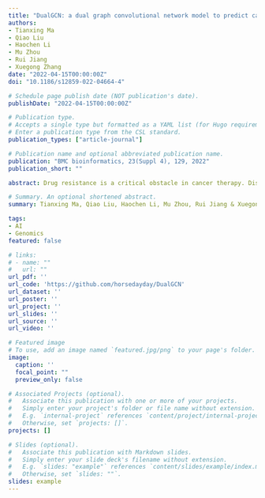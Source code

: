```yaml
---
title: "DualGCN: a dual graph convolutional network model to predict cancer drug response"
authors:
- Tianxing Ma
- Qiao Liu
- Haochen Li
- Mu Zhou
- Rui Jiang
- Xuegong Zhang
date: "2022-04-15T00:00:00Z"
doi: "10.1186/s12859-022-04664-4"

# Schedule page publish date (NOT publication's date).
publishDate: "2022-04-15T00:00:00Z"

# Publication type.
# Accepts a single type but formatted as a YAML list (for Hugo requirements).
# Enter a publication type from the CSL standard.
publication_types: ["article-journal"]

# Publication name and optional abbreviated publication name.
publication: "BMC bioinformatics, 23(Suppl 4), 129, 2022"
publication_short: ""

abstract: Drug resistance is a critical obstacle in cancer therapy. Discovering cancer drug response is important to improve anti-cancer drug treatment and guide anti-cancer drug design. Abundant genomic and drug response resources of cancer cell lines provide unprecedented opportunities for such study. However, cancer cell lines cannot fully reflect heterogeneous tumor microenvironments. Transferring knowledge studied from in vitro cell lines to single-cell and clinical data will be a promising direction to better understand drug resistance. Most current studies include single nucleotide variants (SNV) as features and focus on improving predictive ability of cancer drug response on cell lines. However, obtaining accurate SNVs from clinical tumor samples and single-cell data is not reliable. This makes it difficult to generalize such SNV-based models to clinical tumor data or single-cell level studies in the future. We present a new method, DualGCN, a unified Dual Graph Convolutional Network model to predict cancer drug response. DualGCN encodes both chemical structures of drugs and omics data of biological samples using graph convolutional networks. Then the two embeddings are fed into a multilayer perceptron to predict drug response. DualGCN incorporates prior knowledge on cancer-related genes and protein–protein interactions, and outperforms most state-of-the-art methods while avoiding using large-scale SNV data. The proposed method outperforms most state-of-the-art methods in predicting cancer drug response without the use of large-scale SNV data. These favorable results indicate its potential to be extended to clinical and single-cell tumor samples and advancements in precision medicine.

# Summary. An optional shortened abstract.
summary: Tianxing Ma, Qiao Liu, Haochen Li, Mu Zhou, Rui Jiang & Xuegong Zhang.  BMC Bioinformatics, 2022.

tags:
- AI
- Genomics
featured: false

# links:
# - name: ""
#   url: ""
url_pdf: ''
url_code: 'https://github.com/horsedayday/DualGCN'
url_dataset: ''
url_poster: ''
url_project: ''
url_slides: ''
url_source: ''
url_video: ''

# Featured image
# To use, add an image named `featured.jpg/png` to your page's folder. 
image:
  caption: ''
  focal_point: ""
  preview_only: false

# Associated Projects (optional).
#   Associate this publication with one or more of your projects.
#   Simply enter your project's folder or file name without extension.
#   E.g. `internal-project` references `content/project/internal-project/index.md`.
#   Otherwise, set `projects: []`.
projects: []

# Slides (optional).
#   Associate this publication with Markdown slides.
#   Simply enter your slide deck's filename without extension.
#   E.g. `slides: "example"` references `content/slides/example/index.md`.
#   Otherwise, set `slides: ""`.
slides: example
---
```


<!-- {{% callout note %}}
Click the *Cite* button above to demo the feature to enable visitors to import publication metadata into their reference management software.
{{% /callout %}} -->

<!-- {{% callout note %}}
Create your slides in Markdown - click the *Slides* button to check out the example.
{{% /callout %}} -->

<!-- Add the publication's **full text** or **supplementary notes** here. You can use rich formatting such as including [code, math, and images](https://docs.hugoblox.com/content/writing-markdown-latex/). -->
